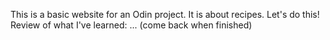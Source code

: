 This is a basic website for an Odin project. 
It is about recipes. 
Let's do this!
Review of what I've learned:
... (come back when finished)